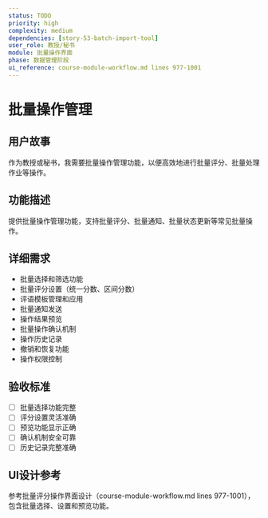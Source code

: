 ```yaml
---
status: TODO
priority: high
complexity: medium
dependencies: [story-53-batch-import-tool]
user_role: 教授/秘书
module: 批量操作界面
phase: 数据管理阶段
ui_reference: course-module-workflow.md lines 977-1001
---
```


# 批量操作管理

## 用户故事
作为教授或秘书，我需要批量操作管理功能，以便高效地进行批量评分、批量处理作业等操作。

## 功能描述
提供批量操作管理功能，支持批量评分、批量通知、批量状态更新等常见批量操作。

## 详细需求
- 批量选择和筛选功能
- 批量评分设置（统一分数、区间分数）
- 评语模板管理和应用
- 批量通知发送
- 操作结果预览
- 批量操作确认机制
- 操作历史记录
- 撤销和恢复功能
- 操作权限控制

## 验收标准
- [ ] 批量选择功能完整
- [ ] 评分设置灵活准确
- [ ] 预览功能显示正确
- [ ] 确认机制安全可靠
- [ ] 历史记录完整准确

## UI设计参考
参考批量评分操作界面设计（course-module-workflow.md lines 977-1001），包含批量选择、设置和预览功能。
